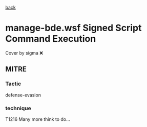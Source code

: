 [back](../index.md)
# manage-bde.wsf Signed Script Command Execution
Cover by sigma :x: 
## MITRE
### Tactic
defense-evasion
### technique
T1216
Many more think to do...